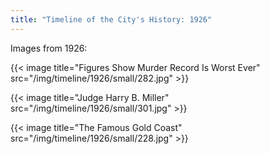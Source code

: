 ```yaml
---
title: "Timeline of the City's History: 1926"
---
```

Images from 1926:

{{< image title="Figures Show Murder Record Is Worst Ever" src="/img/timeline/1926/small/282.jpg" >}}

{{< image title="Judge Harry B. Miller" src="/img/timeline/1926/small/301.jpg" >}}

{{< image title="The Famous Gold Coast" src="/img/timeline/1926/small/228.jpg" >}}